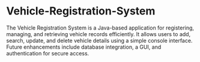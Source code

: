 # Vehicle-Registration-System
The Vehicle Registration System is a Java-based application for registering, managing, and retrieving vehicle records efficiently. It allows users to add, search, update, and delete vehicle details using a simple console interface. Future enhancements include database integration, a GUI, and authentication for secure access. 
